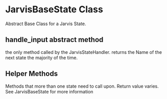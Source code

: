 # JarvisBaseState Class
Abstract Base Class for a Jarvis State. 

## handle_input abstract method
the only method called by the JarvisStateHandler. returns the Name of the next state
the majority of the time.

## Helper Methods
Methods that more than one state need to call upon. 
Return value varies. See JarvisBaseState for more information
